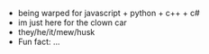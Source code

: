
- being warped for javascript + python + c++ + c#
- im just here for the clown car
- they/he/it/mew/husk
- Fun fact: ...

<!---
jackelkez/jackelkez is a ✨ special ✨ repository because its `README.md` (this file) appears on your GitHub profile.
You can click the Preview link to take a look at your changes.
--->

